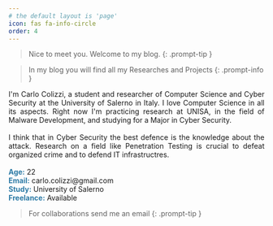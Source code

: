 ```yaml
---
# the default layout is 'page'
icon: fas fa-info-circle
order: 4
---
```


> Nice to meet you. Welcome to my blog.
{: .prompt-tip }

> In my blog you will find all my Researches and Projects
{: .prompt-info }

<div style="text-align: justify">
I'm Carlo Colizzi, a student and researcher of Computer Science and Cyber Security at the University of Salerno in Italy. I love Computer Science in all its aspects. Right now I'm practicing research at UNISA, in the field of Malware Development, and studying for a Major in Cyber Security.
<br><br>
I think that in Cyber Security the best defence is the knowledge about the attack.
Research on a field like Penetration Testing is crucial to defeat organized crime and to defend IT infrastructres.
</div>



<br>
<b style="color: #2d7ba6">Age:</b> 22 <br>
<b style="color: #2d7ba6">Email:</b> carlo.colizzi@gmail.com <br>
<b style="color: #2d7ba6">Study:</b> University of Salerno <br>
<b style="color: #2d7ba6">Freelance:</b> Available <br>

> For collaborations send me an email
{: .prompt-tip }
